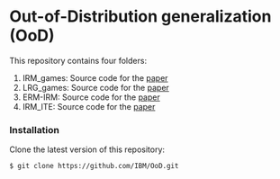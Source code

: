 # Out-of-Distribution generalization (OoD)

This repository contains four folders:

1. IRM_games: Source code for the [paper](https://arxiv.org/abs/2002.04692)
2. LRG_games: Source code for the [paper](https://arxiv.org/pdf/2010.15234v1.pdf)
3. ERM-IRM: Source code for the [paper](https://arxiv.org/abs/2010.16412)
4. IRM_ITE: Source code for the [paper](https://arxiv.org/pdf/2103.07788.pdf)

### Installation

Clone the latest version of this repository:

```bash
$ git clone https://github.com/IBM/OoD.git
```
